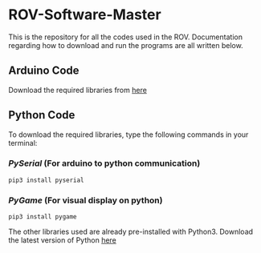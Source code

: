 # ROV-Software-Master

This is the repository for all the codes used in the ROV. 
Documentation regarding how to download and run the programs are all written below.

## Arduino Code
Download the required libraries from [here](Libraries)

## Python Code
To download the required libraries, type the following commands in your terminal:

### _PySerial_ (For arduino to python communication)

`pip3 install pyserial` 


### _PyGame_ (For visual display on python)

`pip3 install pygame`

The other libraries used are already pre-installed with Python3. Download the latest version of Python [here](https://www.python.org/downloads/)
